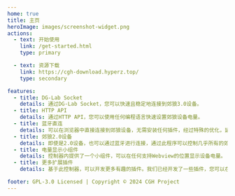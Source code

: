 ```yaml
---
home: true
title: 主页
heroImage: images/screenshot-widget.png
actions:
  - text: 开始使用
    link: /get-started.html
    type: primary

  - text: 资源下载
    link: https://cgh-download.hyperz.top/
    type: secondary

features:
  - title: DG-Lab Socket
    details: 通过DG-Lab Socket，您可以快速且稳定地连接到郊狼3.0设备。
  - title: HTTP API
    details: 通过HTTP API，您可以使用任何编程语言快速设置郊狼设备电量。
  - title: 蓝牙直连
    details: 可以在浏览器中直接连接到郊狼设备，无需安装任何插件，经过特殊的优化，延迟极低。
  - title: 郊狼2.0设备
    details: 即使是2.0设备，也可以通过蓝牙进行连接，通过此程序可以控制几乎所有的郊狼设备。
  - title: 电量显示小组件
    details: 控制器内提供了一个小组件，可以在任何支持Webview的位置显示设备电量。
  - title: 更多扩展插件
    details: 基于此控制器，可以开发更多有趣的插件。我们已经开发了一些插件，您可以在资源下载中找到。

footer: GPL-3.0 Licensed | Copyright © 2024 CGH Project
---
```


[default-theme-home]: https://vuejs.press/reference/default-theme/frontmatter.html#home-page